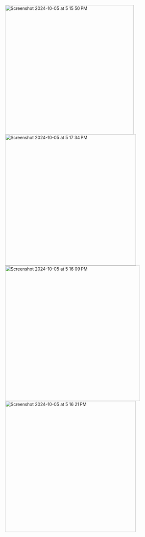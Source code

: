 
<img width="420" alt="Screenshot 2024-10-05 at 5 15 50 PM" src="https://github.com/user-attachments/assets/9503501a-f388-4b97-b8d8-0420e2846dda">

<img width="427" alt="Screenshot 2024-10-05 at 5 17 34 PM" src="https://github.com/user-attachments/assets/c81ea2c6-0339-44a4-9ab4-1cdcafad3c7e">

<img width="440" alt="Screenshot 2024-10-05 at 5 16 09 PM" src="https://github.com/user-attachments/assets/cfb54754-234b-4bda-86f6-bace4032e4f8">
<img width="426" alt="Screenshot 2024-10-05 at 5 16 21 PM" src="https://github.com/user-attachments/assets/1f1b4f32-9e12-4a7a-aecc-b23cd17e0a3f">
